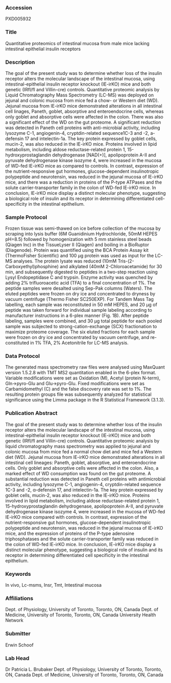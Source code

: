 ### Accession
PXD005932

### Title
Quantitative proteomics of intestinal mucosa from male mice lacking intestinal epithelial insulin receptors

### Description
The goal of the present study was to determine whether loss of the insulin receptor alters the molecular landscape of the intestinal mucosa, using intestinal-epithelial insulin receptor knockout (IE-irKO) mice and both genetic (IRfl/fl and Villin-cre) controls. Quantitative proteomic analysis by Liquid Chromatography Mass Spectrometry (LC-MS) was deployed on jejunal and colonic mucosa from mice fed a chow- or Western diet (WD). Jejunal mucosa from IE-irKO mice demonstrated alterations in all intestinal cell linages, Paneth, goblet, absorptive and enteroendocrine cells, whereas only goblet and absorptive cells were affected in the colon. There was also a significant effect of the WD on the gut proteome. A significant reduction was detected in Paneth cell proteins with anti-microbial activity, including lysozyme C-1, angiogenin-4, cryptdin-related sequence1C-3 and -2, a-defensin 17 and intelectin-1a. The key protein expressed by goblet cells, mucin-2, was also reduced in the IE-irKO mice. Proteins involved in lipid metabolism, including aldose reductase-related protein 1, 15-hydroxyprostaglandin dehydrogenase [NAD(+)], apolipoprotein A-II and pyruvate dehydrogenase kinase isozyme 4, were increased in the mucosa of WD-fed IE-irKO mice as compared to controls. In contrast, expression of the nutrient-responsive gut hormones, glucose-dependent insulinotropic polypeptide and neurotensin, was reduced in the jejunal mucosa of IE-irKO mice, and there was a reduction in proteins of the P-type ATPases and the solute carrier-transporter family in the colon of WD-fed IE-irKO mice. In conclusion, IE-irKO mice display a distinct molecular phenotype, suggesting a biological role of insulin and its receptor in determining differentiated cell-specificity in the intestinal epithelium.

### Sample Protocol
Frozen tissue was semi-thawed on ice before collection of the mucosa by scraping into lysis buffer (6M Guanidinium Hydrochloride, 50mM HEPES pH=8.5) followed by homogenization with 5 mm stainless steel beads (Qiagen Inc) in the TissueLyser II (Qiagen) and boiling in a BioRuptor (Diagenode). Protein was quantified using the BCA Protein Assay kit (ThermoFisher Scientific) and 100 µg protein was used as input for the LC-MS analyses. The protein lysate was reduced (10mM Tris-(2-Carboxyethyl)phosphine) and alkylated (40mM 2-Chloroacetamide) for 30 min, and subsequently digested to peptides in a two-step reaction using Lysyl Endopeptidase C and trypsin. Enzyme activity was quenched by adding 2% trifluoroacetic acid (TFA) to a final concentration of 1%. The peptide samples were desalted using Sep-Pak columns (Waters). The eluted peptides were frozen on dry ice and concentrated to dryness by vacuum centrifuge (Thermo Fisher SC250EXP). For Tandem Mass Tag labelling, each sample was reconstituted in 50 mM HEPES, and 20 µg of peptide was taken forward for individual sample labeling according to manufacturer instructions in a 6-plex manner (Fig. 1B). After peptide labeling, samples were combined, and 30 µg total peptide for each pooled sample was subjected to strong-cation-exchange (SCX) fractionation to maximize proteome coverage. The six eluted fractions for each sample were frozen on dry ice and concentrated by vacuum centrifuge, and re-constituted in 1% TFA, 2% Acetonitrile for LC-MS analysis.

### Data Protocol
The generated mass spectrometry raw files were analysed using MaxQuant version 1.5.2.8 with TMT MS2 quantitation enabled in the 6-plex format. Variable modifications were set as Oxidation (M), Acetyl (protein N-term), Gln->pyro-Glu and Glu->pyro-Glu. Fixed modifications were set as Carbamidomethyl (C) and the false discovery rate was set to 1%. The resulting protein groups file was subsequently analyzed for statistical significance using the Limma package in the R Statistical Framework (3.1.3).

### Publication Abstract
The goal of the present study was to determine whether loss of the insulin receptor alters the molecular landscape of the intestinal mucosa, using intestinal-epithelial insulin receptor knockout (IE-irKO) mice and both genetic (IRfl/fl and Villin-cre) controls. Quantitative proteomic analysis by liquid chromatography mass spectrometry was applied to jejunal and colonic mucosa from mice fed a normal chow diet and mice fed a Western diet (WD). Jejunal mucosa from IE-irKO mice demonstrated alterations in all intestinal cell lineages: Paneth, goblet, absorptive, and enteroendocrine cells. Only goblet and absorptive cells were affected in the colon. Also, a marked effect of WD consumption was found on the gut proteome. A substantial reduction was detected in Paneth cell proteins with antimicrobial activity, including lysozyme C-1, angiogenin-4, cryptdin-related sequence 1C-3 and -2, &#x3b1;-defensin 17, and intelectin-1a. The key protein expressed by goblet cells, mucin-2, was also reduced in the IE-irKO mice. Proteins involved in lipid metabolism, including aldose reductase-related protein 1, 15-hydroxyprostaglandin dehydrogenase, apolipoprotein A-II, and pyruvate dehydrogenase kinase isozyme 4, were increased in the mucosa of WD-fed IE-irKO mice compared with controls. In contrast, expression of the nutrient-responsive gut hormones, glucose-dependent insulinotropic polypeptide and neurotensin, was reduced in the jejunal mucosa of IE-irKO mice, and the expression of proteins of the P-type adenosine triphosphatases and the solute carrier-transporter family was reduced in the colon of WD-fed IE-irKO mice. In conclusion, IE-irKO mice display a distinct molecular phenotype, suggesting a biological role of insulin and its receptor in determining differentiated cell specificity in the intestinal epithelium.

### Keywords
In vivo, Lc-msms, Insr, Tmt, Intestinal mucosa

### Affiliations
Dept. of Physiology, University of Toronto, Toronto, ON, Canada Dept. of Medicine, University of Toronto, Toronto, ON, Canada
University Health Network

### Submitter
Erwin Schoof

### Lab Head
Dr Patricia L. Brubaker
Dept. of Physiology, University of Toronto, Toronto, ON, Canada Dept. of Medicine, University of Toronto, Toronto, ON, Canada


